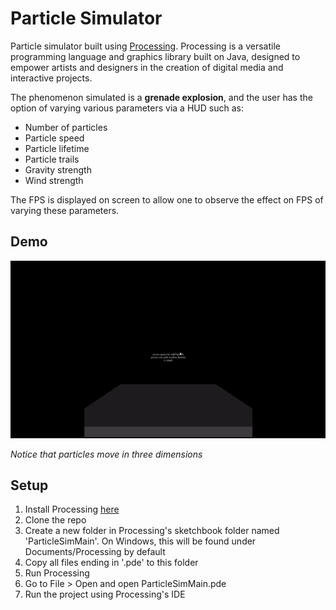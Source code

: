 # Particle Simulator
Particle simulator built using [Processing](https://processing.org/). Processing is a versatile programming language and graphics library built on Java, designed to empower artists and designers in the creation of digital media and interactive projects.

The phenomenon simulated is a **grenade explosion**, and the user has the option of varying various parameters via a HUD such as:
- Number of particles
- Particle speed
- Particle lifetime
- Particle trails
- Gravity strength
- Wind strength

The FPS is displayed on screen to allow one to observe the effect on FPS of varying these parameters.

## Demo

![Demo](https://github.com/JayO-1/Processing_ParticleSimulator/blob/main/images/ParticleSimGif.gif)

_Notice that particles move in three dimensions_

## Setup

1. Install Processing [here](https://processing.org/download)
2. Clone the repo
3. Create a new folder in Processing's sketchbook folder named 'ParticleSimMain'. On Windows, this will be found under Documents/Processing by default
4. Copy all files ending in '.pde' to this folder
5. Run Processing
6. Go to File > Open and open ParticleSimMain.pde
7. Run the project using Processing's IDE
